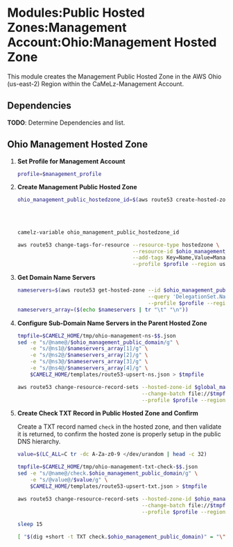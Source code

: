 # Modules:Public Hosted Zones:Management Account:Ohio:Management Hosted Zone

This module creates the Management Public Hosted Zone in the AWS Ohio (us-east-2) Region within the
CaMeLz-Management Account.

## Dependencies

**TODO**: Determine Dependencies and list.

## Ohio Management Hosted Zone

1. **Set Profile for Management Account**

    ```bash
    profile=$management_profile
    ```

1. **Create Management Public Hosted Zone**

    ```bash
    ohio_management_public_hostedzone_id=$(aws route53 create-hosted-zone --name $ohio_management_public_domain \
                                                                          --hosted-zone-config Comment="Public Zone for $ohio_management_public_domain",PrivateZone=false \
                                                                          --caller-reference $(date +%s) \
                                                                          --query 'HostedZone.Id' \
                                                                          --profile $profile --region us-east-1 --output text | cut -f3 -d /)
    camelz-variable ohio_management_public_hostedzone_id

    aws route53 change-tags-for-resource --resource-type hostedzone \
                                         --resource-id $ohio_management_public_hostedzone_id \
                                         --add-tags Key=Name,Value=Management-PublicHostedZone Key=Company,Value=CaMeLz Key=Environment,Value=Management \
                                         --profile $profile --region us-east-1 --output text
    ```

1. **Get Domain Name Servers**

    ```bash
    nameservers=$(aws route53 get-hosted-zone --id $ohio_management_public_hostedzone_id \
                                              --query 'DelegationSet.NameServers' \
                                              --profile $profile --region us-east-1 --output text)
    nameservers_array=($(echo $nameservers | tr "\t" "\n"))
    ```

1. **Configure Sub-Domain Name Servers in the Parent Hosted Zone**

    ```bash
    tmpfile=$CAMELZ_HOME/tmp/ohio-management-ns-$$.json
    sed -e "s/@name@/$ohio_management_public_domain/g" \
        -e "s/@ns1@/$nameservers_array[1]/g" \
        -e "s/@ns2@/$nameservers_array[2]/g" \
        -e "s/@ns3@/$nameservers_array[3]/g" \
        -e "s/@ns4@/$nameservers_array[4]/g" \
        $CAMELZ_HOME/templates/route53-upsert-ns.json > $tmpfile

    aws route53 change-resource-record-sets --hosted-zone-id $global_management_public_hostedzone_id \
                                            --change-batch file://$tmpfile \
                                            --profile $profile --region us-east-1 --output text
    ```

1. **Create Check TXT Record in Public Hosted Zone and Confirm**

   Create a TXT record named `check` in the hosted zone, and then validate it is returned, to confirm the hosted zone is
   properly setup in the public DNS hierarchy.

    ```bash
    value=$(LC_ALL=C tr -dc A-Za-z0-9 </dev/urandom | head -c 32)

    tmpfile=$CAMELZ_HOME/tmp/ohio-management-txt-check-$$.json
    sed -e "s/@name@/check.$ohio_management_public_domain/g" \
        -e "s/@value@/$value/g" \
        $CAMELZ_HOME/templates/route53-upsert-txt.json > $tmpfile

    aws route53 change-resource-record-sets --hosted-zone-id $ohio_management_public_hostedzone_id \
                                            --change-batch file://$tmpfile \
                                            --profile $profile --region us-east-1 --output text

    sleep 15

    [ "$(dig +short -t TXT check.$ohio_management_public_domain)" = "\"$value\"" ] && echo "Check confirmed" || echo "Check failed"
    ```
